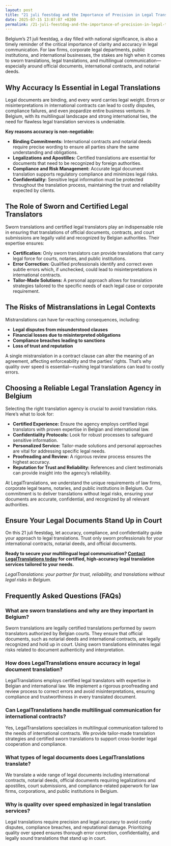 ```yaml
---
layout: post
title: "21 juli feestdag and the Importance of Precision in Legal Translations"
date: 2025-07-15 13:07:07 +0200
permalink: /21-juli-feestdag-and-the-importance-of-precision-in-legal-translations/
---
```

Belgium’s 21 juli feestdag, a day filled with national significance, is also a timely reminder of the critical importance of clarity and accuracy in legal communication. For law firms, corporate legal departments, public institutions, and international businesses, the stakes are high when it comes to sworn translations, legal translations, and multilingual communication—especially around official documents, international contracts, and notarial deeds.

## Why Accuracy Is Essential in Legal Translations

Legal documents are binding, and every word carries legal weight. Errors or misinterpretations in international contracts can lead to costly disputes, compliance failures, and even jeopardize entire business ventures. In Belgium, with its multilingual landscape and strong international ties, the need for flawless legal translation services is undeniable.

**Key reasons accuracy is non-negotiable:**

- **Binding Commitments:** International contracts and notarial deeds require precise wording to ensure all parties share the same understanding and obligations.
- **Legalizations and Apostilles:** Certified translations are essential for documents that need to be recognized by foreign authorities.
- **Compliance and Risk Management:** Accurate legal document translation supports regulatory compliance and minimizes legal risks.
- **Confidentiality:** Sensitive legal information must be protected throughout the translation process, maintaining the trust and reliability expected by clients.

## The Role of Sworn and Certified Legal Translators

Sworn translations and certified legal translators play an indispensable role in ensuring that translations of official documents, contracts, and court submissions are legally valid and recognized by Belgian authorities. Their expertise ensures:

- **Certification:** Only sworn translators can provide translations that carry legal force for courts, notaries, and public institutions.
- **Error Correction:** Qualified professionals identify and correct even subtle errors which, if unchecked, could lead to misinterpretations in international contracts.
- **Tailor-Made Solutions:** A personal approach allows for translation strategies tailored to the specific needs of each legal case or corporate requirement.

## The Risks of Mistranslations in Legal Contexts

Mistranslations can have far-reaching consequences, including:

- **Legal disputes from misunderstood clauses**
- **Financial losses due to misinterpreted obligations**
- **Compliance breaches leading to sanctions**
- **Loss of trust and reputation**

A single mistranslation in a contract clause can alter the meaning of an agreement, affecting enforceability and the parties’ rights. That’s why quality over speed is essential—rushing legal translations can lead to costly errors.

## Choosing a Reliable Legal Translation Agency in Belgium

Selecting the right translation agency is crucial to avoid translation risks. Here’s what to look for:

- **Certified Experience:** Ensure the agency employs certified legal translators with proven expertise in Belgian and international law.
- **Confidentiality Protocols:** Look for robust processes to safeguard sensitive information.
- **Personalized Service:** Tailor-made solutions and personal approaches are vital for addressing specific legal needs.
- **Proofreading and Review:** A rigorous review process ensures the highest accuracy.
- **Reputation for Trust and Reliability:** References and client testimonials can provide insight into the agency’s reliability.

At LegalTranslations, we understand the unique requirements of law firms, corporate legal teams, notaries, and public institutions in Belgium. Our commitment is to deliver translations without legal risks, ensuring your documents are accurate, confidential, and recognized by all relevant authorities.

## Ensure Your Legal Documents Stand Up in Court

On this 21 juli feestdag, let accuracy, compliance, and confidentiality guide your approach to legal translations. Trust only sworn professionals for your international contracts, notarial deeds, and official documents.

**Ready to secure your multilingual legal communication? [Contact LegalTranslations today](https://www.legaltranslations.be/) for certified, high-accuracy legal translation services tailored to your needs.**

*LegalTranslations: your partner for trust, reliability, and translations without legal risks in Belgium.*

## Frequently Asked Questions (FAQs)

### What are sworn translations and why are they important in Belgium?

Sworn translations are legally certified translations performed by sworn translators authorized by Belgian courts. They ensure that official documents, such as notarial deeds and international contracts, are legally recognized and hold up in court. Using sworn translations eliminates legal risks related to document authenticity and interpretation.

### How does LegalTranslations ensure accuracy in legal document translation?

LegalTranslations employs certified legal translators with expertise in Belgian and international law. We implement a rigorous proofreading and review process to correct errors and avoid misinterpretations, ensuring compliance and trustworthiness in every translated document.

### Can LegalTranslations handle multilingual communication for international contracts?

Yes, LegalTranslations specializes in multilingual communication tailored to the needs of international contracts. We provide tailor-made translation strategies and certified sworn translations to support cross-border legal cooperation and compliance.

### What types of legal documents does LegalTranslations translate?

We translate a wide range of legal documents including international contracts, notarial deeds, official documents requiring legalizations and apostilles, court submissions, and compliance-related paperwork for law firms, corporations, and public institutions in Belgium.

### Why is quality over speed emphasized in legal translation services?

Legal translations require precision and legal accuracy to avoid costly disputes, compliance breaches, and reputational damage. Prioritizing quality over speed ensures thorough error correction, confidentiality, and legally sound translations that stand up in court.

<script type="application/ld+json">
{
  "@context": "https://schema.org",
  "@type": "BlogPosting",
  "headline": "21 juli feestdag and the Importance of Precision in Legal Translations",
  "description": "Explore the critical importance of accuracy in sworn and legal translations for law firms, corporations, and public institutions in Belgium, especially regarding international contracts and official documents.",
  "author": {
    "@type": "Person",
    "name": "Legal Translations"
  },
  "publisher": {
    "@type": "Organization",
    "name": "LegalTranslations",
    "logo": {
      "@type": "ImageObject",
      "url": "https://www.legaltranslations.be/logo.png"
    }
  },
  "datePublished": "2024-06-01",
  "mainEntityOfPage": {
    "@type": "WebPage",
    "@id": "https://www.legaltranslations.be/blog/21-juli-feestdag-legal-translations"
  },
  "keywords": "Sworn translations, Legal translations, Multilingual communication, International contracts, Notarial deeds, Official documents, Legalizations & apostilles, Proofreading and review, Translation strategy, Translation agency, Quality over speed, Tailor-made solutions, Personal approach, Trust & reliability, Translations without legal risks, Error correction, Misinterpretations in international contracts, legal translation services, certified legal translators, accurate legal document translation",
  "inLanguage": "en",
  "url": "https://www.legaltranslations.be/blog/21-juli-feestdag-legal-translations"
}
</script>

<script type="application/ld+json">
{
  "@context": "https://schema.org",
  "@type": "FAQPage",
  "mainEntity": [
    {
      "@type": "Question",
      "name": "What are sworn translations and why are they important in Belgium?",
      "acceptedAnswer": {
        "@type": "Answer",
        "text": "Sworn translations are legally certified translations performed by sworn translators authorized by Belgian courts. They ensure that official documents, such as notarial deeds and international contracts, are legally recognized and hold up in court. Using sworn translations eliminates legal risks related to document authenticity and interpretation."
      }
    },
    {
      "@type": "Question",
      "name": "How does LegalTranslations ensure accuracy in legal document translation?",
      "acceptedAnswer": {
        "@type": "Answer",
        "text": "LegalTranslations employs certified legal translators with expertise in Belgian and international law. We implement a rigorous proofreading and review process to correct errors and avoid misinterpretations, ensuring compliance and trustworthiness in every translated document."
      }
    },
    {
      "@type": "Question",
      "name": "Can LegalTranslations handle multilingual communication for international contracts?",
      "acceptedAnswer": {
        "@type": "Answer",
        "text": "Yes, LegalTranslations specializes in multilingual communication tailored to the needs of international contracts. We provide tailor-made translation strategies and certified sworn translations to support cross-border legal cooperation and compliance."
      }
    },
    {
      "@type": "Question",
      "name": "What types of legal documents does LegalTranslations translate?",
      "acceptedAnswer": {
        "@type": "Answer",
        "text": "We translate a wide range of legal documents including international contracts, notarial deeds, official documents requiring legalizations and apostilles, court submissions, and compliance-related paperwork for law firms, corporations, and public institutions in Belgium."
      }
    },
    {
      "@type": "Question",
      "name": "Why is quality over speed emphasized in legal translation services?",
      "acceptedAnswer": {
        "@type": "Answer",
        "text": "Legal translations require precision and legal accuracy to avoid costly disputes, compliance breaches, and reputational damage. Prioritizing quality over speed ensures thorough error correction, confidentiality, and legally sound translations that stand up in court."
      }
    }
  ]
}
</script>